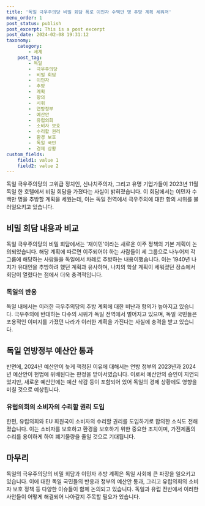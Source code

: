 ```yaml
---
title: '독일 극우주의당 비밀 회담 폭로 이민자 수백만 명 추방 계획 세워져'
menu_order: 1
post_status: publish
post_excerpt: This is a post excerpt
post_date: 2024-02-08 19:31:12
taxonomy:
    category:
        - 세계
    post_tag:
        - 독일
        -  극우주의당
        -  비밀 회담
        -  이민자
        -  추방
        -  계획
        -  항의
        -  시위
        -  연방정부
        -  예산안
        -  유럽의회
        -  소비자 보호
        -  수리할 권리
        -  환경 보호
        -  독일 국민
        -  경제 상황
custom_fields:
    field1: value 1
    field2: value 2
---
```


독일 극우주의당의 고위급 정치인, 신나치주의자, 그리고 유명 기업가들이 2023년 11월 독일 한 호텔에서 비밀 회담을 가졌다는 사실이 밝혀졌습니다. 이 회담에서는 이민자 수백만 명을 추방할 계획을 세웠는데, 이는 독일 전역에서 극우주의에 대한 항의 시위를 불러일으키고 있습니다.
## 비밀 회담 내용과 비교
독일 극우주의당의 비밀 회담에서는 '재이민'이라는 새로운 이주 정책의 기본 계획이 논의되었습니다. 해당 계획에 따르면 이주되어야 하는 사람들이 세 그룹으로 나누어져 각 그룹에 해당하는 사람들을 독일에서 차례로 추방하는 내용이했습니다. 이는 1940년 나치가 유대인을 추방하려 했던 계획과 유사하며, 나치의 학살 계획이 세워졌던 장소에서 회담이 열렸다는 점에서 더욱 충격적입니다.
### 독일의 반응
독일 내에서는 이러한 극우주의당의 추방 계획에 대한 비난과 항의가 높아지고 있습니다. 극우주의에 반대하는 다수의 시위가 독일 전역에서 벌어지고 있으며, 독일 국민들은 포용적인 이미지를 가졌던 나라가 이러한 계획을 가진다는 사실에 충격을 받고 있습니다.
## 독일 연방정부 예산안 통과
반면에, 2024년 예산안이 늦게 책정된 이유에 대해서는 연방 정부의 2023년과 2024년 예산안이 헌법에 위배된다는 판정을 받아서였습니다. 이로써 예산안의 승인이 지연되었지만, 새로운 예산안에는 예산 삭감 등이 포함되어 있어 독일의 경제 상황에도 영향을 미칠 것으로 예상됩니다.
### 유럽의회의 소비자의 수리할 권리 도입
한편, 유럽의회와 EU 회원국이 소비자의 수리할 권리를 도입하기로 합의한 소식도 전해졌습니다. 이는 소비자를 보호하고 환경을 보호하기 위한 중요한 조치이며, 가전제품의 수리를 용이하게 하여 폐기물량을 줄일 것으로 기대됩니다.
## 마무리
독일의 극우주의당의 비밀 회담과 이민자 추방 계획은 독일 사회에 큰 파장을 일으키고 있습니다. 이에 대한 독일 국민들의 반응과 정부의 예산안 통과, 그리고 유럽의회의 소비자 보호 정책 등 다양한 이슈들이 함께 논의되고 있습니다. 독일과 유럽 전반에서 이러한 사안들이 어떻게 해결되어 나아갈지 주목할 필요가 있습니다.
